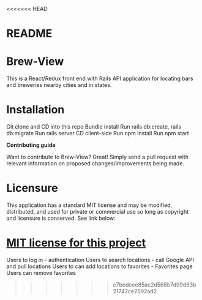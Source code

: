<<<<<<< HEAD
# README

# Brew-View

This is a React/Redux front end with Rails API application for locating bars and breweries nearby cities and in states.

# Installation

Git clone and CD into this repo
Bundle install
Run rails db:create, rails db:migrate
Run rails server
CD client-side
Run npm install
Run npm start

**Contributing guide**

Want to contribute to Brew-View? Great! Simply send a pull request with relevant information on proposed changes/improvements being made.

# Licensure

This application has a standard MIT license and may be modified, distributed, and used for private or commercial use so long as copyright and licensure is conserved. See link below:

[MIT license for this project](React-Portfolio-Project/LICENSE)
=======
Users to log in - authentication
Users to search locations - call Google API and pull locations
Users to can add locations to favorites - Favorites page
Users can remove favorites 
>>>>>>> c7bedcee85ac2d568b7d99d63b21742ce2592ad2
